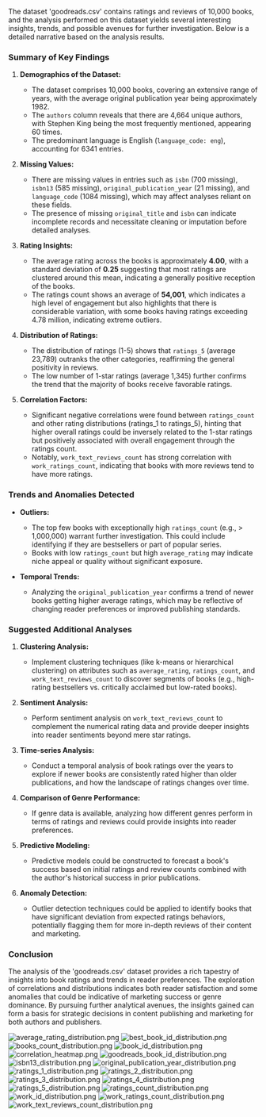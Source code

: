 The dataset 'goodreads.csv' contains ratings and reviews of 10,000 books, and the analysis performed on this dataset yields several interesting insights, trends, and possible avenues for further investigation. Below is a detailed narrative based on the analysis results.

### Summary of Key Findings

1. **Demographics of the Dataset:**
   - The dataset comprises 10,000 books, covering an extensive range of years, with the average original publication year being approximately 1982. 
   - The `authors` column reveals that there are 4,664 unique authors, with Stephen King being the most frequently mentioned, appearing 60 times.
   - The predominant language is English (`language_code: eng`), accounting for 6341 entries.

2. **Missing Values:**
   - There are missing values in entries such as `isbn` (700 missing), `isbn13` (585 missing), `original_publication_year` (21 missing), and `language_code` (1084 missing), which may affect analyses reliant on these fields.
   - The presence of missing `original_title` and `isbn` can indicate incomplete records and necessitate cleaning or imputation before detailed analyses.

3. **Rating Insights:**
   - The average rating across the books is approximately **4.00**, with a standard deviation of **0.25** suggesting that most ratings are clustered around this mean, indicating a generally positive reception of the books.
   - The ratings count shows an average of **54,001**, which indicates a high level of engagement but also highlights that there is considerable variation, with some books having ratings exceeding 4.78 million, indicating extreme outliers.

4. **Distribution of Ratings:**
   - The distribution of ratings (1-5) shows that `ratings_5` (average 23,789) outranks the other categories, reaffirming the general positivity in reviews.
   - The low number of 1-star ratings (average 1,345) further confirms the trend that the majority of books receive favorable ratings.

5. **Correlation Factors:**
   - Significant negative correlations were found between `ratings_count` and other rating distributions (ratings_1 to ratings_5), hinting that higher overall ratings could be inversely related to the 1-star ratings but positively associated with overall engagement through the ratings count.
   - Notably, `work_text_reviews_count` has strong correlation with `work_ratings_count`, indicating that books with more reviews tend to have more ratings.

### Trends and Anomalies Detected

- **Outliers:**
   - The top few books with exceptionally high `ratings_count` (e.g., > 1,000,000) warrant further investigation. This could include identifying if they are bestsellers or part of popular series.
   - Books with low `ratings_count` but high `average_rating` may indicate niche appeal or quality without significant exposure. 

- **Temporal Trends:**
   - Analyzing the `original_publication_year` confirms a trend of newer books getting higher average ratings, which may be reflective of changing reader preferences or improved publishing standards.

### Suggested Additional Analyses

1. **Clustering Analysis:**
   - Implement clustering techniques (like k-means or hierarchical clustering) on attributes such as `average_rating`, `ratings_count`, and `work_text_reviews_count` to discover segments of books (e.g., high-rating bestsellers vs. critically acclaimed but low-rated books).

2. **Sentiment Analysis:**
   - Perform sentiment analysis on `work_text_reviews_count` to complement the numerical rating data and provide deeper insights into reader sentiments beyond mere star ratings.

3. **Time-series Analysis:**
   - Conduct a temporal analysis of book ratings over the years to explore if newer books are consistently rated higher than older publications, and how the landscape of ratings changes over time.

4. **Comparison of Genre Performance:**
   - If genre data is available, analyzing how different genres perform in terms of ratings and reviews could provide insights into reader preferences.

5. **Predictive Modeling:**
   - Predictive models could be constructed to forecast a book's success based on initial ratings and review counts combined with the author's historical success in prior publications.

6. **Anomaly Detection:**
   - Outlier detection techniques could be applied to identify books that have significant deviation from expected ratings behaviors, potentially flagging them for more in-depth reviews of their content and marketing.

### Conclusion

The analysis of the 'goodreads.csv' dataset provides a rich tapestry of insights into book ratings and trends in reader preferences. The exploration of correlations and distributions indicates both reader satisfaction and some anomalies that could be indicative of marketing success or genre dominance. By pursuing further analytical avenues, the insights gained can form a basis for strategic decisions in content publishing and marketing for both authors and publishers.

![average_rating_distribution.png](average_rating_distribution.png)
![best_book_id_distribution.png](best_book_id_distribution.png)
![books_count_distribution.png](books_count_distribution.png)
![book_id_distribution.png](book_id_distribution.png)
![correlation_heatmap.png](correlation_heatmap.png)
![goodreads_book_id_distribution.png](goodreads_book_id_distribution.png)
![isbn13_distribution.png](isbn13_distribution.png)
![original_publication_year_distribution.png](original_publication_year_distribution.png)
![ratings_1_distribution.png](ratings_1_distribution.png)
![ratings_2_distribution.png](ratings_2_distribution.png)
![ratings_3_distribution.png](ratings_3_distribution.png)
![ratings_4_distribution.png](ratings_4_distribution.png)
![ratings_5_distribution.png](ratings_5_distribution.png)
![ratings_count_distribution.png](ratings_count_distribution.png)
![work_id_distribution.png](work_id_distribution.png)
![work_ratings_count_distribution.png](work_ratings_count_distribution.png)
![work_text_reviews_count_distribution.png](work_text_reviews_count_distribution.png)